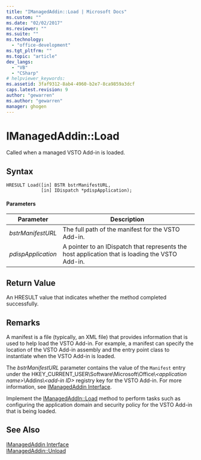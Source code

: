```yaml
---
title: "IManagedAddin::Load | Microsoft Docs"
ms.custom: ""
ms.date: "02/02/2017"
ms.reviewer: ""
ms.suite: ""
ms.technology: 
  - "office-development"
ms.tgt_pltfrm: ""
ms.topic: "article"
dev_langs: 
  - "VB"
  - "CSharp"
# helpviewer_keywords: 
ms.assetid: 3faf9312-8ab4-4960-b2e7-8ca9859a3dcf
caps.latest.revision: 9
author: "gewarren"
ms.author: "gewarren"
manager: ghogen
---
```

# IManagedAddin::Load
  Called when a managed VSTO Add-in is loaded.  
  
## Syntax  
  
```  
HRESULT Load([in] BSTR bstrManifestURL,   
             [in] IDispatch *pdispApplication);  
```  
  
#### Parameters  
  
|Parameter|Description|  
|---------------|-----------------|  
|*bstrManifestURL*|The full path of the manifest for the VSTO Add-in.|  
|*pdispApplication*|A pointer to an IDispatch that represents the host application that is loading the VSTO Add-in.|  
  
## Return Value  
 An HRESULT value that indicates whether the method completed successfully.  
  
## Remarks  
 A manifest is a file (typically, an XML file) that provides information that is used to help load the VSTO Add-in. For example, a manifest can specify the location of the VSTO Add-in assembly and the entry point class to instantiate when the VSTO Add-in is loaded.  
  
 The *bstrManifestURL* parameter contains the value of the `Manifest` entry under the HKEY_CURRENT_USER\Software\Microsoft\Office\\*\<application name>*\Addins\\*\<add-in ID>* registry key for the VSTO Add-in. For more information, see [IManagedAddin Interface](../vsto/imanagedaddin-interface.md).  
  
 Implement the [IManagedAddIn::Load](../vsto/imanagedaddin-load.md) method to perform tasks such as configuring the application domain and security policy for the VSTO Add-in that is being loaded.  
  
## See Also  
 [IManagedAddin Interface](../vsto/imanagedaddin-interface.md)   
 [IManagedAddin::Unload](../vsto/imanagedaddin-unload.md)  
  
  
